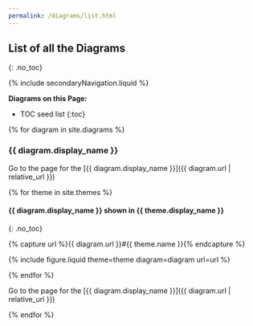 ```yaml
---
permalink: /diagrams/list.html
---
```

## List of all the Diagrams
{: .no_toc}

{% include secondaryNavigation.liquid %}

**Diagrams on this Page:**

* TOC seed list
{:toc}

{% for diagram in site.diagrams %}

### {{ diagram.display_name }}

Go to the page for the [{{ diagram.display_name }}]({{ diagram.url | relative_url }})

{% for theme in site.themes %}

#### {{ diagram.display_name }} shown in {{ theme.display_name }}
{: .no_toc}

{% capture url %}{{ diagram.url }}#{{ theme.name }}{% endcapture %}

{% include figure.liquid theme=theme diagram=diagram url=url %}

{% endfor %}

Go to the page for the [{{ diagram.display_name }}]({{ diagram.url | relative_url }})

{% endfor %}
